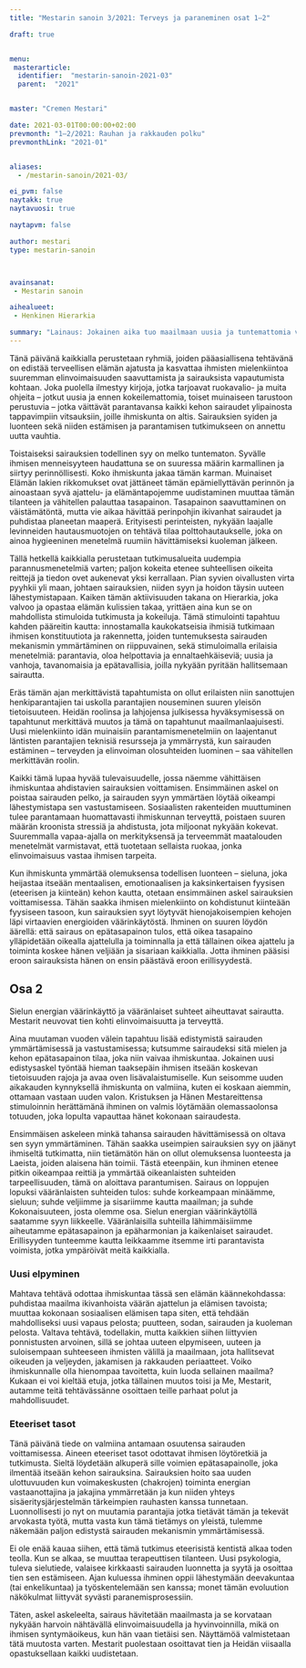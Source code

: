 ```yaml
---
title: "Mestarin sanoin 3/2021: Terveys ja paraneminen osat 1–2"

draft: true


menu:
 masterarticle:
  identifier:  "mestarin-sanoin-2021-03"
  parent:  "2021"


master: "Cremen Mestari"

date: 2021-03-01T00:00:00+02:00
prevmonth: "1–2/2021: Rauhan ja rakkauden polku"
prevmonthLink: "2021-01"


aliases:
  - /mestarin-sanoin/2021-03/

ei_pvm: false
naytakk: true
naytavuosi: true

naytapvm: false

author: mestari
type: mestarin-sanoin



avainsanat:
 - Mestarin sanoin

aihealueet:
 - Henkinen Hierarkia

summary: "Lainaus: Jokainen aika tuo maailmaan uusia ja tuntemattomia voimia, jotka pikku hiljaa vaikuttavat ihmisiin ja aikaansaavat vastineen. Näin on tänään, kun ihmiset hakevat hämärässä uuden ajan energioiden vaatimaa suuntaa."
---
```

<p>Tänä päivänä kaikkialla perustetaan ryhmiä, joiden pääasiallisena tehtävänä on edistää terveellisen elämän ajatusta ja kasvattaa ihmisten mielenkiintoa suuremman elinvoimaisuuden saavuttamista ja sairauksista vapautumista kohtaan. Joka puolella ilmestyy kirjoja, jotka tarjoavat ruokavalio- ja muita ohjeita &#8211; jotkut uusia ja ennen kokeilemattomia, toiset muinaiseen tarustoon perustuvia &#8211; jotka väittävät parantavansa kaikki kehon sairaudet ylipainosta tappavimpiin vitsauksiin, joille ihmiskunta on altis. Sairauksien syiden ja luonteen sekä niiden estämisen ja parantamisen tutkimukseen on annettu uutta vauhtia.</p>
<p>Toistaiseksi sairauksien todellinen syy on melko tuntematon. Syvälle ihmisen menneisyyteen haudattuna se on suuressa määrin karmallinen ja siirtyy perinnöllisesti. Koko ihmiskunta jakaa tämän karman. Muinaiset Elämän lakien rikkomukset ovat jättäneet tämän epämiellyttävän perinnön ja ainoastaan syvä ajattelu- ja elämäntapojemme uudistaminen muuttaa tämän tilanteen ja vähitellen palauttaa tasapainon. Tasapainon saavuttaminen on väistämätöntä, mutta vie aikaa hävittää perinpohjin ikivanhat sairaudet ja puhdistaa planeetan maaperä. Erityisesti perinteisten, nykyään laajalle levinneiden hautausmuotojen on tehtävä tilaa polttohautaukselle, joka on ainoa hygieeninen menetelmä ruumiin hävittämiseksi kuoleman jälkeen.</p>
<p>Tällä hetkellä kaikkialla perustetaan tutkimusalueita uudempia parannusmenetelmiä varten; paljon kokeita etenee suhteellisen oikeita reittejä ja tiedon ovet aukenevat yksi kerrallaan. Pian syvien oivallusten virta pyyhkii yli maan, johtaen sairauksien, niiden syyn ja hoidon täysin uuteen lähestymistapaan. Kaiken tämän aktiivisuuden takana on Hierarkia, joka valvoo ja opastaa elämän kulissien takaa, yrittäen aina kun se on mahdollista stimuloida tutkimusta ja kokeiluja. Tämä stimulointi tapahtuu kahden pääreitin kautta: innostamalla kaukokatseisia ihmisiä tutkimaan ihmisen konstituutiota ja rakennetta, joiden tuntemuksesta sairauden mekanismin ymmärtäminen on riippuvainen, sekä stimuloimalla erilaisia menetelmiä: parantavia, oloa helpottavia ja ennaltaehkäiseviä; uusia ja vanhoja, tavanomaisia ja epätavallisia, joilla nykyään pyritään hallitsemaan sairautta.</p>
<p>Eräs tämän ajan merkittävistä tapahtumista on ollut erilaisten niin sanottujen henkiparantajien tai uskolla parantajien nouseminen suuren yleisön tietoisuuteen. Heidän roolinsa ja lahjojensa julkisessa hyväksymisessä on tapahtunut merkittävä muutos ja tämä on tapahtunut maailmanlaajuisesti. Uusi mielenkiinto idän muinaisiin parantamismenetelmiin on laajentanut läntisten parantajien teknisiä resursseja ja ymmärrystä, kun sairauden estäminen &#8211; terveyden ja elinvoiman olosuhteiden luominen &#8211; saa vähitellen merkittävän roolin.</p>
<p>Kaikki tämä lupaa hyvää tulevaisuudelle, jossa näemme vähittäisen ihmiskuntaa ahdistavien sairauksien voittamisen. Ensimmäinen askel on poistaa sairauden pelko, ja sairauden syyn ymmärtäen löytää oikeampi lähestymistapa sen vastustamiseen. Sosiaalisten rakenteiden muuttuminen tulee parantamaan huomattavasti ihmiskunnan terveyttä, poistaen suuren määrän kroonista stressiä ja ahdistusta, jota miljoonat nykyään kokevat. Suuremmalla vapaa-ajalla on merkityksensä ja terveemmät maatalouden menetelmät varmistavat, että tuotetaan sellaista ruokaa, jonka elinvoimaisuus vastaa ihmisen tarpeita.</p>
<p>Kun ihmiskunta ymmärtää olemuksensa todellisen luonteen &#8211; sieluna, joka heijastaa itseään mentaalisen, emotionaalisen ja kaksinkertaisen fyysisen (eteerisen ja kiinteän) kehon kautta, otetaan ensimmäinen askel sairauksien voittamisessa. Tähän saakka ihmisen mielenkiinto on kohdistunut kiinteään fyysiseen tasoon, kun sairauksien syyt löytyvät hienojakoisempien kehojen läpi virtaavien energioiden väärinkäytöstä. Ihminen on suuren löydön äärellä: että sairaus on epätasapainon tulos, että oikea tasapaino ylläpidetään oikealla ajattelulla ja toiminnalla ja että tällainen oikea ajattelu ja toiminta koskee hänen veljiään ja sisariaan kaikkialla. Jotta ihminen pääsisi eroon sairauksista hänen on ensin päästävä eroon erillisyydestä.</p>

## Osa 2
<p>Sielun energian väärinkäyttö ja vääränlaiset suhteet aiheuttavat sairautta. Mestarit neuvovat tien kohti elinvoimaisuutta ja terveyttä.</p>
<p>Aina muutaman vuoden välein tapahtuu lisää edistymistä sairauden ymmärtämisessä ja vastustamisessa; kutsumme sairaudeksi sitä mielen ja kehon epätasapainon tilaa, joka niin vaivaa ihmiskuntaa. Jokainen uusi edistysaskel työntää hieman taaksepäin ihmisen itseään koskevan tietoisuuden rajoja ja avaa oven lisävalaistumiselle. Kun seisomme uuden aikakauden kynnyksellä ihmiskunta on valmiina, kuten ei koskaan aiemmin, ottamaan vastaan uuden valon. Kristuksen ja Hänen Mestareittensa stimuloinnin herättämänä ihminen on valmis löytämään olemassaolonsa totuuden, joka lopulta vapauttaa hänet kokonaan sairaudesta.</p>
<p>Ensimmäisen askeleen minkä tahansa sairauden hävittämisessä on oltava sen syyn ymmärtäminen. Tähän saakka useimpien sairauksien syy on jäänyt ihmiseltä tutkimatta, niin tietämätön hän on ollut olemuksensa luonteesta ja Laeista, joiden alaisena hän toimii. Tästä eteenpäin, kun ihminen etenee pitkin oikeampaa reittiä ja ymmärtää oikeanlaisten suhteiden tarpeellisuuden, tämä on aloittava parantumisen. Sairaus on loppujen lopuksi vääränlaisten suhteiden tulos: suhde korkeampaan minäämme, sieluun; suhde veljiimme ja sisariimme kautta maailman; ja suhde Kokonaisuuteen, josta olemme osa. Sielun energian väärinkäytöllä saatamme syyn liikkeelle. Vääränlaisilla suhteilla lähimmäisiimme aiheutamme epätasapainon ja epäharmonian ja kaikenlaiset sairaudet. Erillisyyden tunteemme kautta leikkaamme itsemme irti parantavista voimista, jotka ympäröivät meitä kaikkialla.</p>

### Uusi elpyminen
<p>Mahtava tehtävä odottaa ihmiskuntaa tässä sen elämän käännekohdassa: puhdistaa maailma ikivanhoista väärän ajattelun ja elämisen tavoista; muuttaa kokonaan sosiaalisen elämisen tapa siten, että tehdään mahdolliseksi uusi vapaus pelosta; puutteen, sodan, sairauden ja kuoleman pelosta. Valtava tehtävä, todellakin, mutta kaikkien siihen liittyvien ponnistusten arvoinen, sillä se johtaa uuteen elpymiseen, uuteen ja suloisempaan suhteeseen ihmisten välillä ja maailmaan, jota hallitsevat oikeuden ja veljeyden, jakamisen ja rakkauden periaatteet. Voiko ihmiskunnalle olla hienompaa tavoitetta, kuin luoda sellainen maailma? Kukaan ei voi kieltää etuja, jotka tällainen muutos toisi ja Me, Mestarit, autamme teitä tehtävässänne osoittaen teille parhaat polut ja mahdollisuudet.</p>

### Eteeriset tasot
<p>Tänä päivänä tiede on valmiina antamaan osuutensa sairauden voittamisessa. Aineen eteeriset tasot odottavat ihmisen löytöretkiä ja tutkimusta. Sieltä löydetään alkuperä sille voimien epätasapainolle, joka ilmentää itseään kehon sairauksina. Sairauksien hoito saa uuden ulottuvuuden kun voimakeskusten (chakrojen) toiminta energian vastaanottajina ja jakajina ymmärretään ja kun niiden yhteys sisäeritysjärjestelmän tärkeimpien rauhasten kanssa tunnetaan. Luonnollisesti jo nyt on muutamia parantajia jotka tietävät tämän ja tekevät arvokasta työtä, mutta vasta kun tämä tietämys on yleistä, tulemme näkemään paljon edistystä sairauden mekanismin ymmärtämisessä.</p>
<p>Ei ole enää kauaa siihen, että tämä tutkimus eteerisistä kentistä alkaa toden teolla. Kun se alkaa, se muuttaa terapeuttisen tilanteen. Uusi psykologia, tuleva sielutiede, valaisee kirkkaasti sairauden luonnetta ja syytä ja osoittaa tien sen estämiseen. Ajan kuluessa ihminen oppii lähestymään deevakuntaa (tai enkelikuntaa) ja työskentelemään sen kanssa; monet tämän evoluution näkökulmat liittyvät syvästi paranemisprosessiin.</p>
<p>Täten, askel askeleelta, sairaus hävitetään maailmasta ja se korvataan nykyään harvoin nähtävällä elinvoimaisuudella ja hyvinvoinnilla, mikä on ihmisen syntymäoikeus, kun hän vaan tietäisi sen. Näyttämöä valmistetaan tätä muutosta varten. Mestarit puolestaan osoittavat tien ja Heidän viisaalla opastuksellaan kaikki uudistetaan.</p>


